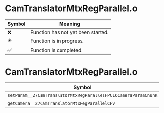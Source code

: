 # CamTranslatorMtxRegParallel.o
| Symbol | Meaning 
| ------------- | ------------- 
| :x: | Function has not yet been started. 
| :eight_pointed_black_star: | Function is in progress. 
| :white_check_mark: | Function is completed. 


# CamTranslatorMtxRegParallel.o
| Symbol | Decompiled? |
| ------------- | ------------- |
| `setParam__27CamTranslatorMtxRegParallelFPC16CameraParamChunk` | :white_check_mark: |
| `getCamera__27CamTranslatorMtxRegParallelCFv` | :white_check_mark: |
